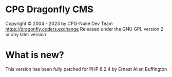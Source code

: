 # CPG Dragonfly CMS
Copyright © 2004 - 2023 by CPG-Nuke Dev Team
https://dragonfly.coders.exchange
Released under the GNU GPL version 2 or any later version

# What is new?
This version has been fully patched for PHP 8.2.4 by Ernest Allen Buffington
